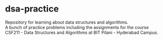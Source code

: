 # dsa-practice

Repository for learning about data structures and algorithms.  
A bunch of practice problems including the assignments for the course CSF211 - Data Structures and Algorithms at BIT Pilani - Hyderabad Campus.
